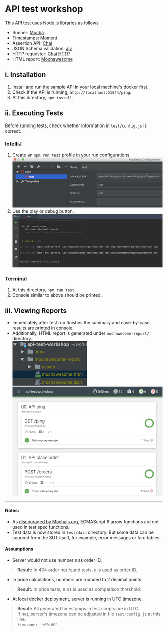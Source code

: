 # API test workshop

This API test uses Node.js libraries as follows
- Runner: [Mocha](https://mochajs.org/#getting-started)
- Timestamps: [Moment](https://momentjs.com/docs)
- Assertion API: [Chai](https://www.chaijs.com/api/)
- JSON Schema validation: [ajv](https://ajv.js.org/)
- HTTP requester: [Chai HTTP](https://www.chaijs.com/plugins/chai-http/)
- HTML report: [Mochawesome](https://www.npmjs.com/package/mochawesome)

## i. Installation
1. Install and run [the sample API](https://github.com/lalamove/challenge/blob/master/set_api.md#how-to-run-the-above-api-on-your-local-machine) in your local machine's docker first.
2. Check if the API is running, `http://localhost:51544/ping`.
3. At this directory, `npm install`.

## ii. Executing Tests

Before running tests, check whether information in `test/config.js` is correct.

### IntelliJ
1. Create an `npm run test` profile in your run configurations. \
![](screenshots/npmtest_intellij.png)
2. Use the play or debug button. \
![](screenshots/npmtest_intellij_run.png)

### Terminal
1. At this directory, `npm run test`.
2. Console similar to above should be printed.

## iii. Viewing Reports
- Immediately after test run finishes the summary and case-by-case results are printed in console.
- Additionally, HTML report is generated under `mochawesome-report/` directory. \
![](screenshots/report_dir.png) \
![](screenshots/report_html.png)

-----

#### Notes:
* As [discouraged by Mochajs.org](https://mochajs.org/#arrow-functions), ECMAScript 6 arrow functions are not used in test spec functions.
* Test data is now stored in `test/data` directory. But some data can be sourced from the SUT itself, for example, error messages or fare tables.
#### Assumptions
* Server would not use number `0` as order ID.
> **Result:** In 404 order not found tests, `0` is used as order ID.
* In price calculations, numbers are rounded to 2 decimal points.
> **Result:** In price tests, `0.01` is used as comparison threshold.
* At local docker deployment, server is running in UTC timezone.
> **Result:** All generated timestamps in test scripts are in UTC. \
If not, server's timezone can be adjusted in file `test/config.js` at this line. \
`timezone: '+00:00'`
